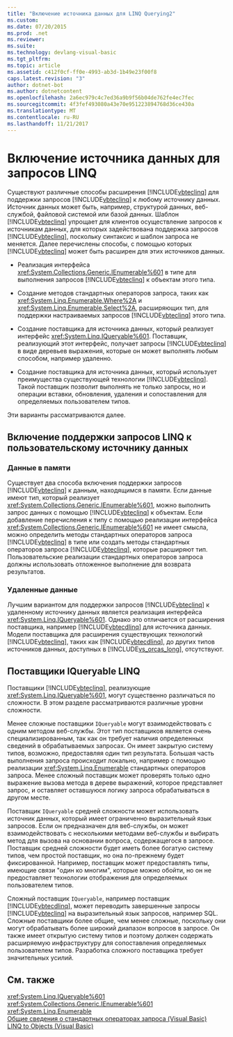 ```yaml
---
title: "Включение источника данных для LINQ Querying2"
ms.custom: 
ms.date: 07/20/2015
ms.prod: .net
ms.reviewer: 
ms.suite: 
ms.technology: devlang-visual-basic
ms.tgt_pltfrm: 
ms.topic: article
ms.assetid: c412f0cf-ff0e-4993-ab3d-1b49e23f00f8
caps.latest.revision: "3"
author: dotnet-bot
ms.author: dotnetcontent
ms.openlocfilehash: 2a6ec979c4c7ed36a9b9f56b04de762fe4ec7fec
ms.sourcegitcommit: 4f3fef493080a43e70e951223894768d36ce430a
ms.translationtype: MT
ms.contentlocale: ru-RU
ms.lasthandoff: 11/21/2017
---
```

# <a name="enabling-a-data-source-for-linq-querying"></a>Включение источника данных для запросов LINQ
Существуют различные способы расширения [!INCLUDE[vbteclinq](~/includes/vbteclinq-md.md)] для поддержки запросов [!INCLUDE[vbteclinq](~/includes/vbteclinq-md.md)] к любому источнику данных. Источник данных может быть, например, структурой данных, веб-службой, файловой системой или базой данных. Шаблон [!INCLUDE[vbteclinq](~/includes/vbteclinq-md.md)] упрощает для клиентов осуществление запросов к источникам данных, для которых задействована поддержка запросов [!INCLUDE[vbteclinq](~/includes/vbteclinq-md.md)], поскольку синтаксис и шаблон запроса не меняется. Далее перечислены способы, с помощью которых [!INCLUDE[vbteclinq](~/includes/vbteclinq-md.md)] может быть расширен для этих источников данных.  
  
-   Реализация интерфейса <xref:System.Collections.Generic.IEnumerable%601> в типе для выполнения запросов [!INCLUDE[vbteclinq](~/includes/vbteclinq-md.md)] к объектам этого типа.  
  
-   Создание методов стандартных операторов запроса, таких как <xref:System.Linq.Enumerable.Where%2A> и <xref:System.Linq.Enumerable.Select%2A>, расширяющих тип, для поддержки настраиваемых запросов [!INCLUDE[vbteclinq](~/includes/vbteclinq-md.md)] этого типа.  
  
-   Создание поставщика для источника данных, который реализует интерфейс <xref:System.Linq.IQueryable%601>. Поставщик, реализующий этот интерфейс, получает запросы [!INCLUDE[vbteclinq](~/includes/vbteclinq-md.md)] в виде деревьев выражения, которые он может выполнять любым способом, например удаленно.  
  
-   Создание поставщика для источника данных, который использует преимущества существующей технологии [!INCLUDE[vbteclinq](~/includes/vbteclinq-md.md)]. Такой поставщик позволит выполнять не только запросы, но и операции вставки, обновления, удаления и сопоставления для определяемых пользователем типов.  
  
 Эти варианты рассматриваются далее.  
  
## <a name="how-to-enable-linq-querying-of-your-data-source"></a>Включение поддержки запросов LINQ к пользовательскому источнику данных  
  
### <a name="in-memory-data"></a>Данные в памяти  
 Существует два способа включения поддержки запросов [!INCLUDE[vbteclinq](~/includes/vbteclinq-md.md)] к данным, находящимся в памяти. Если данные имеют тип, который реализует <xref:System.Collections.Generic.IEnumerable%601>, можно выполнить запрос данных с помощью [!INCLUDE[vbteclinq](~/includes/vbteclinq-md.md)] к объектам. Если добавление перечисления к типу с помощью реализации интерфейса <xref:System.Collections.Generic.IEnumerable%601> не имеет смысла, можно определить методы стандартных операторов запроса [!INCLUDE[vbteclinq](~/includes/vbteclinq-md.md)] в типе или создать методы стандартных операторов запроса [!INCLUDE[vbteclinq](~/includes/vbteclinq-md.md)], которые расширяют тип. Пользовательские реализации стандартных операторов запроса должны использовать отложенное выполнение для возврата результатов.  
  
### <a name="remote-data"></a>Удаленные данные  
 Лучшим вариантом для поддержки запросов [!INCLUDE[vbteclinq](~/includes/vbteclinq-md.md)] к удаленному источнику данных является реализация интерфейса <xref:System.Linq.IQueryable%601>. Однако это отличается от расширения поставщика, например [!INCLUDE[vbtecdlinq](~/includes/vbtecdlinq-md.md)] для источника данных. Модели поставщика для расширения существующих технологий [!INCLUDE[vbteclinq](~/includes/vbteclinq-md.md)], таких как [!INCLUDE[vbtecdlinq](~/includes/vbtecdlinq-md.md)], до других типов источников данных, доступных в [!INCLUDE[vs_orcas_long](~/includes/vs-orcas-long-md.md)], отсутствуют.  
  
## <a name="iqueryable-linq-providers"></a>Поставщики IQueryable LINQ  
 Поставщики [!INCLUDE[vbteclinq](~/includes/vbteclinq-md.md)], реализующие <xref:System.Linq.IQueryable%601>, могут существенно различаться по сложности. В этом разделе рассматриваются различные уровни сложности.  
  
 Менее сложные поставщики `IQueryable` могут взаимодействовать с одним методом веб-службы. Этот тип поставщиков является очень специализированным, так как он требует наличия определенных сведений в обрабатываемых запросах. Он имеет закрытую систему типов, возможно, предоставляя один тип результата. Большая часть выполнения запроса происходит локально, например с помощью реализации <xref:System.Linq.Enumerable> стандартных операторов запроса. Менее сложный поставщик может проверять только одно выражение вызова метода в дереве выражений, которое представляет запрос, и оставляет оставшуюся логику запроса обрабатываться в другом месте.  
  
 Поставщик `IQueryable` средней сложности может использовать источник данных, который имеет ограниченно выразительный язык запросов. Если он предназначен для веб-службы, он может взаимодействовать с несколькими методами веб-службы и выбирать метод для вызова на основании вопроса, содержащегося в запросе. Поставщик средней сложности будет иметь более богатую систему типов, чем простой поставщик, но она по-прежнему будет фиксированной. Например, поставщик может предоставлять типы, имеющие связи "один ко многим", которые можно обойти, но он не предоставляет технологии отображения для определяемых пользователем типов.  
  
 Сложный поставщик `IQueryable`, например поставщик [!INCLUDE[vbtecdlinq](~/includes/vbtecdlinq-md.md)], может переводить завершенные запросы [!INCLUDE[vbteclinq](~/includes/vbteclinq-md.md)] на выразительный язык запросов, например SQL. Сложные поставщики более общие, чем менее сложные, поскольку они могут обрабатывать более широкий диапазон вопросов в запросе. Он также имеет открытую систему типов и поэтому должен содержать расширяемую инфраструктуру для сопоставления определяемых пользователем типов. Разработка сложного поставщика требует значительных усилий.  
  
## <a name="see-also"></a>См. также  
 <xref:System.Linq.IQueryable%601>  
 <xref:System.Collections.Generic.IEnumerable%601>  
 <xref:System.Linq.Enumerable>  
 [Общие сведения о стандартных операторах запроса (Visual Basic)](../../../../visual-basic/programming-guide/concepts/linq/standard-query-operators-overview.md)  
 [LINQ to Objects (Visual Basic)](../../../../visual-basic/programming-guide/concepts/linq/linq-to-objects.md)
